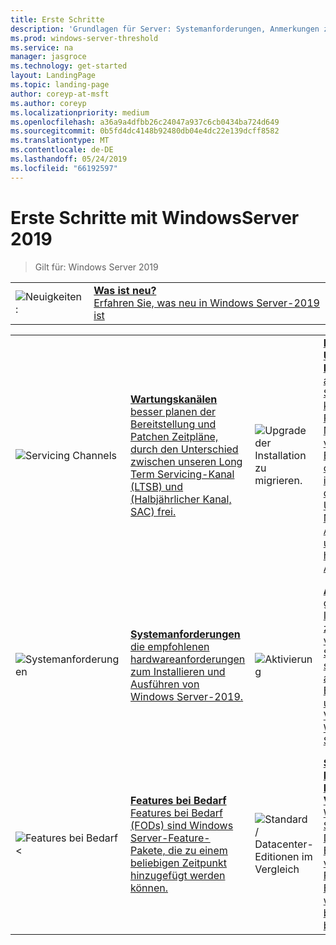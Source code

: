 ```yaml
---
title: Erste Schritte
description: 'Grundlagen für Server: Systemanforderungen, Anmerkungen zu dieser Version'
ms.prod: windows-server-threshold
ms.service: na
manager: jasgroce
ms.technology: get-started
layout: LandingPage
ms.topic: landing-page
author: coreyp-at-msft
ms.author: coreyp
ms.localizationpriority: medium
ms.openlocfilehash: a36a9a4dfbb26c24047a937c6cb0434ba724d649
ms.sourcegitcommit: 0b5fd4dc4148b92480db04e4dc22e139dcff8582
ms.translationtype: MT
ms.contentlocale: de-DE
ms.lasthandoff: 05/24/2019
ms.locfileid: "66192597"
---
```

# <a name="get-started-with-windows-server-2019"></a>Erste Schritte mit WindowsServer 2019

>Gilt für: Windows Server 2019

|       |       |
|   -   |   -   |
| ![Neuigkeiten:](../media/i-whats-new.svg) | [**Was ist neu?**  <br>Erfahren Sie, was neu in Windows Server-2019 ist](whats-new-19.md)|

|       |        |        |     |       |        |
|   -   |   -    |   -    |  -  |  -    |   -    |
| ![Servicing Channels](../media/i-get-started.svg)  | [**Wartungskanälen**<br>besser planen der Bereitstellung und Patchen Zeitpläne, durch den Unterschied zwischen unseren Long Term Servicing-Kanal (LTSB) und (Halbjährlicher Kanal, SAC) frei.](servicing-channels-19.md)  | ![Upgrade der Installation zu migrieren.](../media/i-get-started.svg) | [**Installation, Upgrade, Migration** <br>auf Windows Server-2019 können Sie eine Reihe von Möglichkeiten verschieben. Entdecken Sie, ob Sie neu installieren, ein direktes Upgrade, oder Migrieren von Anwendungen und Serverrollen, hier den besten Ansatz.](install-upgrade-migrate-19.md)  | ![Versionshinweise](../media/i-get-started.svg) |[**Anmerkungen zu dieser Version**<br>Probleme, die schwerwiegende Probleme verursachen können, wenn Sie nicht vermieden oder werden umgangen.](rel-notes-19.md)   |
| ![Systemanforderungen](../media/i-get-started.svg) | [**Systemanforderungen**<br>die empfohlenen hardwareanforderungen zum Installieren und Ausführen von Windows Server-2019.](sys-reqs-19.md) |  ![Aktivierung](../media/i-get-started.svg)|[**Aktivierung**<br>grundlegende Informationen zur Aktivierung von Windows Server-2019 selbst und andere Betriebssysteme, unter Verwendung von Windows Server-2019.](activation-19.md)  |  ![Anwendungskompatibilität](../media/i-get-started.svg)|[**Anwendungskompatibilität von Windows Server-2019 und Microsoft Server**<br>müssen Sie zum Abrufen von SQL auf Windows Server-2019 arbeiten, oder suchen die Schritte aus, damit Exchange funktioniert? Dieses Thema enthält Links zur Dokumentation für Microsoft-Anwendungen, die kompatibel ist.](app-compat-19.md) |
| ![Features bei Bedarf <](../media/i-get-started.svg) | [**Features bei Bedarf**<br>Features bei Bedarf (FODs) sind Windows Server-Feature-Pakete, die zu einem beliebigen Zeitpunkt hinzugefügt werden können.](install-fod-19.md) |  ![Standard / Datacenter-Editionen im Vergleich](../media/i-get-started.svg) | [**Standard / Datacenter-Editionen im Vergleich**<br>Windows Server Standard und Datacenter Edition haben Sie verschiedene Funktionen. Erfahren Sie, welche der beiden Sie benötigen.](editions-comparison-19.md) |
